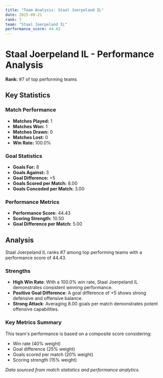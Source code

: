 ```yaml
---
title: "Team Analysis: Staal Joerpeland IL"
date: 2025-09-21
rank: 7
team: "Staal Joerpeland IL"
performance_score: 44.43
---
```


# Staal Joerpeland IL - Performance Analysis

**Rank:** #7 of top performing teams

## Key Statistics

### Match Performance
- **Matches Played:** 1
- **Matches Won:** 1
- **Matches Drawn:** 0
- **Matches Lost:** 0
- **Win Rate:** 100.0%

### Goal Statistics
- **Goals For:** 8
- **Goals Against:** 3
- **Goal Difference:** +5
- **Goals Scored per Match:** 8.00
- **Goals Conceded per Match:** 3.00

### Performance Metrics
- **Performance Score:** 44.43
- **Scoring Strength:** 10.50
- **Goal Difference per Match:** 5.00

## Analysis

Staal Joerpeland IL ranks #7 among top performing teams with a performance score of 44.43.

### Strengths
- **High Win Rate**: With a 100.0% win rate, Staal Joerpeland IL demonstrates consistent winning performance.
- **Positive Goal Difference**: A goal difference of +5 shows strong defensive and offensive balance.
- **Strong Attack**: Averaging 8.00 goals per match demonstrates potent offensive capabilities.

### Key Metrics Summary

This team's performance is based on a composite score considering:
- Win rate (40% weight)
- Goal difference (25% weight) 
- Goals scored per match (20% weight)
- Scoring strength (15% weight)

*Data sourced from match statistics and performance analytics.*
